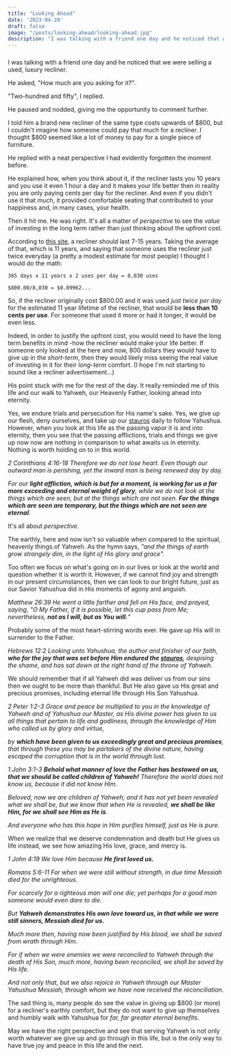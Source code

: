 ```yaml
---
title: "Looking Ahead"
date: '2023-04-28'
draft: false
image: "/posts/looking-ahead/looking-ahead.jpg"
description: "I was talking with a friend one day and he noticed that we were selling a used, luxury recliner. He asked, How much are you asking for it?..."
---
```


###

I was talking with a friend one day and he noticed that we were selling a used, luxury recliner. 

He asked, "How much are you asking for it?". 

"Two-hundred and fifty", I replied. 

He paused and nodded, giving me the opportunity to comment further. 

I told him a brand new recliner of the same type costs upwards of $800, but I couldn't imagine how someone could pay that much for a recliner. I thought $800 seemed like a lot of money to pay for a single piece of furniture.

He replied with a neat perspective I had evidently forgotten the moment before.

He explained how, when you think about it, if the recliner lasts you 10 years and you use it even 1 hour a day and it makes your life better then in reality you are only paying cents per day for the recliner. And even if you didn't use it that much, it provided comfortable seating that contributed to your happiness and, in many cases, your health.

Then it hit me. He was right. It's all a matter of *perspective* to see the *value* of investing in the long term rather than just thinking about the upfront cost. 

According to [this site](https://cozyseating.com/how-long-should-recliner-last/), a recliner should last 7-15 years.
Taking the average of that, which is 11 years, and saying that someone uses the recliner just twice everyday (a pretty a modest estimate for most people) I thought I would do the math:

``365 days x 11 years x 2 uses per day = 8,030 uses``

``$800.00/8,030 = $0.09962...``

So, if the recliner originally cost $800.00 and it was used *just twice per day* for the estimated 11 year lifetime of the recliner, that would be **less than 10 cents per use**. For someone that used it more or had it longer, it would be even less.

Indeed, in order to justify the upfront cost, you would need to have the long term benefits in mind -how the recliner would make your life better. If someone only looked at the here and now, 800 dollars they would have to give up in the *short-term*, then they would likely miss seeing the real value of investing in it for their *long-term* comfort. (I hope I'm not starting to sound like a recliner advertisement...)

His point stuck with me for the rest of the day. It really reminded me of this life and our walk to Yahweh, our Heavenly Father, looking ahead into eternity. 

Yes, we endure trials and persecution for His name's sake. Yes, we give up our flesh, deny ourselves, and take up our [stauros](https://biblehub.com/greek/4716.htm) daily to follow Yahushua. However, when you look at this life as the passing vapor it is and into eternity, then you see that the passing afflictions, trials and things we give up now now are nothing in comparison to what awaits us in eternity. Nothing is worth holding on to in this world.

*2 Corinthians 4:16-18 Therefore we do not lose heart. Even though our outward man is perishing, yet the inward man is being renewed day by day.*

*For our **light affliction, which is but for a moment, is working for us a far more exceeding and eternal weight of glory**, while we do not look at the things which are seen, but at the things which are not seen. **For the things which are seen are temporary, but the things which are not seen are eternal**.*

It's all about *perspective*. 

The earthly, here and now isn't so valuable when compared to the spiritual, heavenly things of Yahweh. As the hymn says, *"and the things of earth grow strangely dim, in the light of His glory and grace".*

Too often we focus on what's going on in our lives or look at the world and question whether it is worth it. However, if we cannot find joy and strength in our present circumstances, then we can look to our bright future, just as our Savior Yahushua did in His moments of agony and anguish.

*Matthew 26:39 He went a little farther and fell on His face, and prayed, saying, "O My Father, if it is possible, let this cup pass from Me; nevertheless, **not as I will, but as You will.**"*

Probably some of the most heart-stirring words ever. He gave up His will in surrender to the Father.

*Hebrews 12:2 Looking unto Yahushua, the author and finisher of our faith, **who for the joy that was set before Him endured the [stauros](https://biblehub.com/greek/4716.htm)**, despising the shame, and has sat down at the right hand of the throne of Yahweh.*

We should remember that if all Yahweh did was deliver us from our sins then we ought to be more than thankful. But He also gave us His great and precious promises, including eternal life through His Son Yahushua.

*2 Peter 1:2-3 Grace and peace be multiplied to you in the knowledge of Yahweh and of Yahushua our Master, as His divine power has given to us all things that pertain to life and godliness, through the knowledge of Him who called us by glory and virtue,*

*by **which have been given to us exceedingly great and precious promises**, that through these you may be partakers of the divine nature, having escaped the corruption that is in the world through lust.*

*1 John 3:1-3 **Behold what manner of love the Father has bestowed on us, that we should be called children of Yahweh!** Therefore the world does not know us, because it did not know Him.*

*Beloved, now we are children of Yahweh; and it has not yet been revealed what we shall be, but we know that when He is revealed, **we shall be like Him, for we shall see Him as He is**.*

*And everyone who has this hope in Him purifies himself, just as He is pure.*

When we realize that we deserve condemnation and death but He gives us life instead, we see how amazing His love, grace, and mercy is.

*1 John 4:19 We love Him because **He first loved us.***

*Romans 5:6-11 For when we were still without strength, in due time Messiah died for the unrighteous.*

*For scarcely for a righteous man will one die; yet perhaps for a good man someone would even dare to die.*

*But **Yahweh demonstrates His own love toward us, in that while we were still sinners, Messiah died for us.***

*Much more then, having now been justified by His blood, we shall be saved from wrath through Him.*

*For if when we were enemies we were reconciled to Yahweh through the death of His Son, much more, having been reconciled, we shall be saved by His life.*

*And not only that, but we also rejoice in Yahweh through our Master Yahushua Messiah, through whom we have now received the reconciliation.*

The sad thing is, many people do see the value in giving up $800 (or more) for a recliner's earthly comfort, but they do not want to give up themselves and humbly walk with Yahushua for *far, far greater eternal benefits.*

May we have the right perspective and see that serving Yahweh is not only worth whatever we give up and go through in this life, but is the only way to have true joy and peace in this life and the next.

